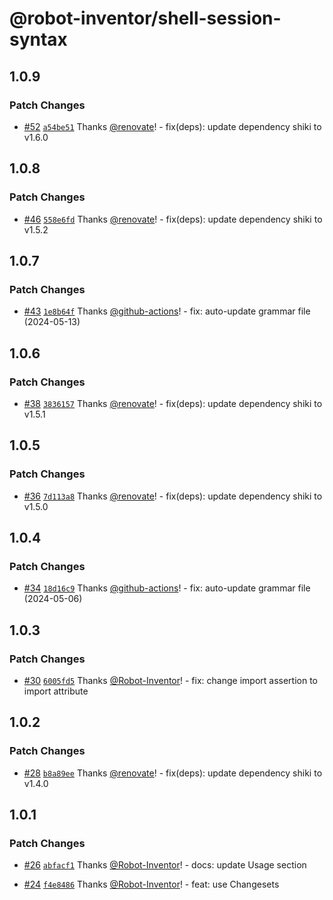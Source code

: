 # @robot-inventor/shell-session-syntax

## 1.0.9

### Patch Changes

- [#52](https://github.com/Robot-Inventor/shell-session-syntax/pull/52) [`a54be51`](https://github.com/Robot-Inventor/shell-session-syntax/commit/a54be517cd9feec369ba5e7f0ba7312a5d06298c) Thanks [@renovate](https://github.com/apps/renovate)! - fix(deps): update dependency shiki to v1.6.0

## 1.0.8

### Patch Changes

- [#46](https://github.com/Robot-Inventor/shell-session-syntax/pull/46) [`558e6fd`](https://github.com/Robot-Inventor/shell-session-syntax/commit/558e6fdf7a4f0ccbb944b08001ab72f6269723ff) Thanks [@renovate](https://github.com/apps/renovate)! - fix(deps): update dependency shiki to v1.5.2

## 1.0.7

### Patch Changes

- [#43](https://github.com/Robot-Inventor/shell-session-syntax/pull/43) [`1e8b64f`](https://github.com/Robot-Inventor/shell-session-syntax/commit/1e8b64fe86738d3cb861afb078b6fe217d6111ca) Thanks [@github-actions](https://github.com/apps/github-actions)! - fix: auto-update grammar file (2024-05-13)

## 1.0.6

### Patch Changes

- [#38](https://github.com/Robot-Inventor/shell-session-syntax/pull/38) [`3836157`](https://github.com/Robot-Inventor/shell-session-syntax/commit/383615747cd0cd11bdd31802c59875779e54de6a) Thanks [@renovate](https://github.com/apps/renovate)! - fix(deps): update dependency shiki to v1.5.1

## 1.0.5

### Patch Changes

- [#36](https://github.com/Robot-Inventor/shell-session-syntax/pull/36) [`7d113a8`](https://github.com/Robot-Inventor/shell-session-syntax/commit/7d113a8388c665309ade3306435f63c97e663c5e) Thanks [@renovate](https://github.com/apps/renovate)! - fix(deps): update dependency shiki to v1.5.0

## 1.0.4

### Patch Changes

- [#34](https://github.com/Robot-Inventor/shell-session-syntax/pull/34) [`18d16c9`](https://github.com/Robot-Inventor/shell-session-syntax/commit/18d16c972e97a9ad441071d8522dd7bd96ce411a) Thanks [@github-actions](https://github.com/apps/github-actions)! - fix: auto-update grammar file (2024-05-06)

## 1.0.3

### Patch Changes

- [#30](https://github.com/Robot-Inventor/shell-session-syntax/pull/30) [`6005fd5`](https://github.com/Robot-Inventor/shell-session-syntax/commit/6005fd5c4dbfa601de88209c362136b31a611b9b) Thanks [@Robot-Inventor](https://github.com/Robot-Inventor)! - fix: change import assertion to import attribute

## 1.0.2

### Patch Changes

- [#28](https://github.com/Robot-Inventor/shell-session-syntax/pull/28) [`b8a89ee`](https://github.com/Robot-Inventor/shell-session-syntax/commit/b8a89eefed1e0ec27f75ca0293eda824dbf328d7) Thanks [@renovate](https://github.com/apps/renovate)! - fix(deps): update dependency shiki to v1.4.0

## 1.0.1

### Patch Changes

- [#26](https://github.com/Robot-Inventor/shell-session-syntax/pull/26) [`abfacf1`](https://github.com/Robot-Inventor/shell-session-syntax/commit/abfacf1d37cfe282f265e3d5188d67009d9fb3e6) Thanks [@Robot-Inventor](https://github.com/Robot-Inventor)! - docs: update Usage section

- [#24](https://github.com/Robot-Inventor/shell-session-syntax/pull/24) [`f4e8486`](https://github.com/Robot-Inventor/shell-session-syntax/commit/f4e84869c24c09b993d3051e2f0eaacbc124cdac) Thanks [@Robot-Inventor](https://github.com/Robot-Inventor)! - feat: use Changesets
